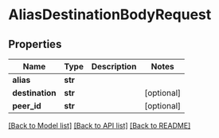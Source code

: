 # AliasDestinationBodyRequest

## Properties
Name | Type | Description | Notes
------------ | ------------- | ------------- | -------------
**alias** | **str** |  | 
**destination** | **str** |  | [optional] 
**peer_id** | **str** |  | [optional] 

[[Back to Model list]](../README.md#documentation-for-models) [[Back to API list]](../README.md#documentation-for-api-endpoints) [[Back to README]](../README.md)

